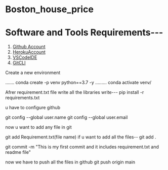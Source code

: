 # Boston_house_price

# Software and Tools Requirements---

1. [Github Account](https://github.com)
2. [HerokuAccount](https://heroku.com)
3. [VSCodeIDE](https://code.visualstudio.com/)
4. [GitCLI](https://git-scm.com/book/en/v2/Getting.Started-The-Command-Line)

Create a new environment

.......
conda create -p venv python==3.7 -y
.........
conda activate venv/


Afrer requirement.txt file write all the libraries write--- pip install -r requirements.txt

u have to configure github

git config --global user.name
git config --global user.email

now u want to add any file in git

git add Requirement.txt(file name)
if u want to add all the files--
git add .

 git commit -m "This is my first commit and it includes  requirement.txt and readme file"

 now we have to push all the files in github
 git push origin main
